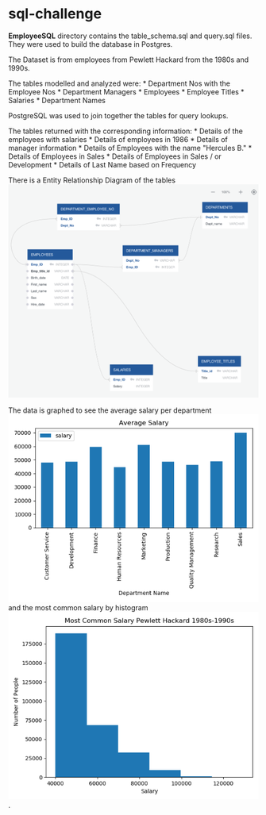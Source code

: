 # sql-challenge

**EmployeeSQL** directory contains the table_schema.sql and query.sql files.  They were used to build the database in Postgres.  

The Dataset is from employees from Pewlett Hackard from the 1980s and 1990s.

The tables modelled and analyzed were:
	* Department Nos with the Employee Nos
	* Department Managers
	* Employees
	* Employee Titles
	* Salaries
	* Department Names

PostgreSQL was used to join together the tables for query lookups.

The tables returned with the corresponding information:
	* Details of the employees with salaries
	* Details of employees in 1986
	* Details of manager information 
	* Details of Employees with the name "Hercules B."
	* Details of Employees in Sales
	* Details of Employees in Sales / or Development
	* Details of Last Name based on Frequency

There is a Entity Relationship Diagram of the tables ![Image of Table](/EmployeeSQL/ERD_Table.png)

The data is graphed to see the average salary per department ![Image of Average_Salary](/EmployeeSQL/Average_Salary.png) and the most common salary by histogram ![Image of Most_Common_Salary](/EmployeeSQL/most_common_salary.png).
